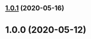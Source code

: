 ## [1.0.1](https://github.com/JuroOravec/chonky-node-template/compare/v1.0.0...v1.0.1) (2020-05-16)

# 1.0.0 (2020-05-12)
